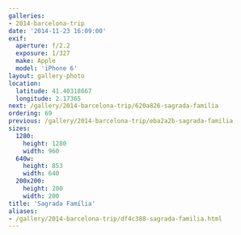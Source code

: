```yaml
---
galleries:
- 2014-barcelona-trip
date: '2014-11-23 16:09:00'
exif:
  aperture: f/2.2
  exposure: 1/327
  make: Apple
  model: 'iPhone 6'
layout: gallery-photo
location:
  latitude: 41.40318667
  longitude: 2.17365
next: /gallery/2014-barcelona-trip/620a826-sagrada-familia
ordering: 69
previous: /gallery/2014-barcelona-trip/eba2a2b-sagrada-familia
sizes:
  1280:
    height: 1280
    width: 960
  640w:
    height: 853
    width: 640
  200x200:
    height: 200
    width: 200
title: 'Sagrada Família'
aliases:
- /gallery/2014-barcelona-trip/df4c388-sagrada-familia.html
---
```

